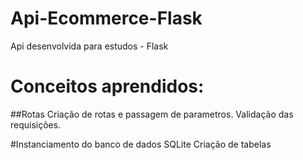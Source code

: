 # Api-Ecommerce-Flask
Api desenvolvida para estudos - Flask
# Conceitos aprendidos:
##Rotas
Criação de rotas e passagem de parametros.
Validação das requisições.

#Instanciamento do banco de dados SQLite
Criação de tabelas
